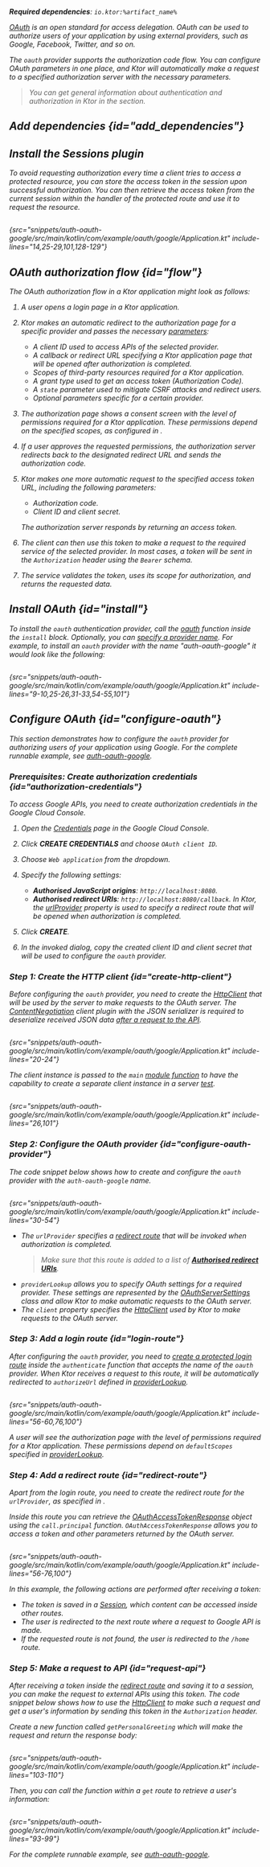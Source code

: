[//]: # (title: OAuth)

<show-structure for="chapter" depth="2"/>

<var name="plugin_name" value="OAuth"/>
<var name="artifact_name" value="ktor-server-auth"/>

<tldr>
<p>
<b>Required dependencies</b>: <code>io.ktor:%artifact_name%</code>
</p>
<var name="example_name" value="auth-oauth-google"/>
<include from="lib.topic" element-id="download_example"/>
<include from="lib.topic" element-id="native_server_supported"/>
</tldr>

[OAuth](https://oauth.net/) is an open standard for access delegation. OAuth can be used to authorize users of your
application by using external providers, such as Google, Facebook, Twitter, and so on.

The `oauth` provider supports the authorization code flow. You can configure OAuth parameters in one place, and Ktor
will automatically make a request to a specified authorization server with the necessary parameters.

> You can get general information about authentication and authorization in Ktor in the [](server-auth.md) section.

## Add dependencies {id="add_dependencies"}

<include from="lib.topic" element-id="add_ktor_artifact_intro"/>
<include from="lib.topic" element-id="add_ktor_artifact"/>

## Install the Sessions plugin

To avoid requesting authorization every time a client tries to access a protected resource, you can store the access
token in the session upon successful authorization.
You can then retrieve the access token from the current session within the handler of the protected route and use it to
request the resource.

```kotlin
```

{src="snippets/auth-oauth-google/src/main/kotlin/com/example/oauth/google/Application.kt" include-lines="14,25-29,101,128-129"}

## OAuth authorization flow {id="flow"}

The OAuth authorization flow in a Ktor application might look as follows:

1. A user opens a login page in a Ktor application.
2. Ktor makes an automatic redirect to the authorization page for a specific provider and passes the
   necessary [parameters](#configure-oauth-provider):
    * A client ID used to access APIs of the selected provider.
    * A callback or redirect URL specifying a Ktor application page that will be opened after authorization is
      completed.
    * Scopes of third-party resources required for a Ktor application.
    * A grant type used to get an access token (Authorization Code).
    * A `state` parameter used to mitigate CSRF attacks and redirect users.
    * Optional parameters specific for a certain provider.
3. The authorization page shows a consent screen with the level of permissions required for a Ktor application. These
   permissions depend on the specified scopes, as configured in [](#configure-oauth-provider).
4. If a user approves the requested permissions, the authorization server redirects back to the designated redirect URL
   and sends the authorization code.
5. Ktor makes one more automatic request to the specified access token URL, including the following parameters:
    * Authorization code.
    * Client ID and client secret.

   The authorization server responds by returning an access token.
6. The client can then use this token to make a request to the required service of the selected provider. In most cases,
   a token will be sent in the `Authorization` header using the `Bearer` schema.
7. The service validates the token, uses its scope for authorization, and returns the requested data.

## Install OAuth {id="install"}

To install the `oauth` authentication provider, call
the [oauth](https://api.ktor.io/ktor-server/ktor-server-plugins/ktor-server-auth/io.ktor.server.auth/oauth.html)
function inside the `install` block. Optionally, you can [specify a provider name](server-auth.md#provider-name).
For example, to install an `oauth` provider with the name "auth-oauth-google" it would look like the following:

```kotlin
```

{src="snippets/auth-oauth-google/src/main/kotlin/com/example/oauth/google/Application.kt" include-lines="9-10,25-26,31-33,54-55,101"}

## Configure OAuth {id="configure-oauth"}

This section demonstrates how to configure the `oauth` provider for authorizing users of your application using Google.
For the complete runnable example,
see [auth-oauth-google](https://github.com/ktorio/ktor-documentation/tree/%ktor_version%/codeSnippets/snippets/auth-oauth-google).

### Prerequisites: Create authorization credentials {id="authorization-credentials"}

To access Google APIs, you need to create authorization credentials in the Google Cloud Console.

1. Open the [Credentials](https://console.cloud.google.com/apis/credentials) page in the Google Cloud Console.
2. Click **CREATE CREDENTIALS** and choose `OAuth client ID`.
3. Choose `Web application` from the dropdown.
4. Specify the following settings:
    * **Authorised JavaScript origins**: `http://localhost:8080`.
    * **Authorised redirect URIs**: `http://localhost:8080/callback`.
      In Ktor, the [urlProvider](#configure-oauth-provider) property is used to specify a redirect route that will be
      opened when authorization is completed.

5. Click **CREATE**.
6. In the invoked dialog, copy the created client ID and client secret that will be used to configure the `oauth`
   provider.

### Step 1: Create the HTTP client {id="create-http-client"}

Before configuring the `oauth` provider, you need to create the [HttpClient](client-create-and-configure.md) that will be used by the
server to make requests to the OAuth server. The [ContentNegotiation](client-serialization.md) client plugin with the
JSON serializer is required to deserialize received JSON data [after a request to the API](#request-api).

```kotlin
```

{src="snippets/auth-oauth-google/src/main/kotlin/com/example/oauth/google/Application.kt" include-lines="20-24"}

The client instance is passed to the `main` [module function](server-modules.md) to have the capability to create a separate
client instance in a server [test](server-testing.md).

```kotlin
```

{src="snippets/auth-oauth-google/src/main/kotlin/com/example/oauth/google/Application.kt" include-lines="26,101"}

### Step 2: Configure the OAuth provider {id="configure-oauth-provider"}

The code snippet below shows how to create and configure the `oauth` provider with the `auth-oauth-google` name.

```kotlin
```

{src="snippets/auth-oauth-google/src/main/kotlin/com/example/oauth/google/Application.kt" include-lines="30-54"}

* The `urlProvider` specifies a [redirect route](#redirect-route) that will be invoked when authorization is completed.
  > Make sure that this route is added to a list of [**Authorised redirect URIs**](#authorization-credentials).
* `providerLookup` allows you to specify OAuth settings for a required provider. These settings are represented by
  the [OAuthServerSettings](https://api.ktor.io/ktor-server/ktor-server-plugins/ktor-server-auth/io.ktor.server.auth/-o-auth-server-settings/index.html)
  class and allow Ktor to make automatic requests to the OAuth server.
* The `client` property specifies the [HttpClient](#create-http-client) used by Ktor to make requests to the OAuth
  server.

### Step 3: Add a login route {id="login-route"}

After configuring the `oauth` provider, you need
to [create a protected login route](server-auth.md#authenticate-route) inside the `authenticate` function that
accepts the name of the `oauth` provider. When Ktor receives a request to this route, it will be automatically
redirected to `authorizeUrl` defined
in [providerLookup](#configure-oauth-provider).

```kotlin
```

{src="snippets/auth-oauth-google/src/main/kotlin/com/example/oauth/google/Application.kt" include-lines="56-60,76,100"}

A user will see the authorization page with the level of permissions required for a Ktor application. These permissions
depend on `defaultScopes` specified in [providerLookup](#configure-oauth-provider).

### Step 4: Add a redirect route {id="redirect-route"}

Apart from the login route, you need to create the redirect route for the `urlProvider`, as specified
in [](#configure-oauth-provider).

Inside this route you can retrieve
the [OAuthAccessTokenResponse](https://api.ktor.io/ktor-server/ktor-server-plugins/ktor-server-auth/io.ktor.server.auth/-o-auth-access-token-response/index.html)
object using the `call.principal` function. `OAuthAccessTokenResponse` allows you to access a token and other parameters
returned by the OAuth server.

```kotlin
```

{src="snippets/auth-oauth-google/src/main/kotlin/com/example/oauth/google/Application.kt" include-lines="56-76,100"}

In this example, the following actions are performed after receiving a token:

* The token is saved in a [Session](server-sessions.md), which content can be accessed inside other routes.
* The user is redirected to the next route where a request to Google API is made.
* If the requested route is not found, the user is redirected to the `/home` route.

### Step 5: Make a request to API {id="request-api"}

After receiving a token inside the [redirect route](#redirect-route) and saving it to a session, you can make the
request to external APIs using this token. The code snippet below shows how to use the [HttpClient](#create-http-client)
to make such a request and get a user's information by sending this token in the `Authorization` header.

Create a new function called `getPersonalGreeting` which will make the request and return the response body:

```kotlin
```

{src="snippets/auth-oauth-google/src/main/kotlin/com/example/oauth/google/Application.kt" include-lines="103-110"}

Then, you can call the function within a `get` route to retrieve a user's information:

```kotlin
```

{src="snippets/auth-oauth-google/src/main/kotlin/com/example/oauth/google/Application.kt" include-lines="93-99"}

For the complete runnable example,
see [auth-oauth-google](https://github.com/ktorio/ktor-documentation/tree/%ktor_version%/codeSnippets/snippets/auth-oauth-google). 
